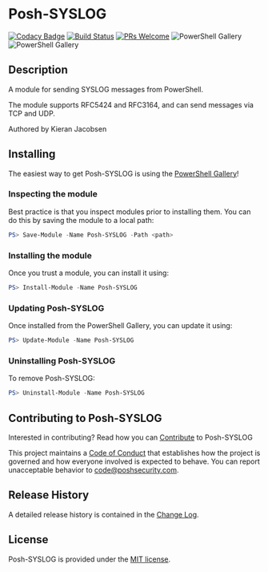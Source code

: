 # Posh-SYSLOG

[![Codacy Badge](https://api.codacy.com/project/badge/Grade/108fce1968bc40e689ef8053bc3d1e78)](https://app.codacy.com/app/kjacobsen/Posh-SYSLOG?utm_source=github.com&utm_medium=referral&utm_content=poshsecurity/Posh-SYSLOG&utm_campaign=Badge_Grade_Dashboard)
[![Build Status](https://dev.azure.com/poshsecurity/PowerShell/_apis/build/status/Posh-SYSLOG?branchName=master)](https://dev.azure.com/poshsecurity/PowerShell/_build/latest?definitionId=40&branchName=master)
[![PRs Welcome](https://img.shields.io/badge/PRs-welcome-brightgreen.svg?style=flat-square)](http://makeapullrequest.com)
![PowerShell Gallery](https://img.shields.io/powershellgallery/v/posh-syslog.svg)
![PowerShell Gallery](https://img.shields.io/powershellgallery/dt/posh-syslog.svg)

## Description

A module for sending SYSLOG messages from PowerShell.

The module supports RFC5424 and RFC3164, and can send messages via TCP and UDP.

Authored by Kieran Jacobsen

## Installing

The easiest way to get Posh-SYSLOG is using the [PowerShell Gallery](https://powershellgallery.com/packages/Posh-SYSLOG/)!

### Inspecting the module

Best practice is that you inspect modules prior to installing them. You can do this by saving the module to a local path:

``` PowerShell
PS> Save-Module -Name Posh-SYSLOG -Path <path>
```

### Installing the module

Once you trust a module, you can install it using:

``` PowerShell
PS> Install-Module -Name Posh-SYSLOG
```

### Updating Posh-SYSLOG

Once installed from the PowerShell Gallery, you can update it using:

``` PowerShell
PS> Update-Module -Name Posh-SYSLOG
```

### Uninstalling Posh-SYSLOG

To remove Posh-SYSLOG:

``` PowerShell
PS> Uninstall-Module -Name Posh-SYSLOG
```

## Contributing to Posh-SYSLOG

Interested in contributing? Read how you can [Contribute](contributing.md) to Posh-SYSLOG

This project maintains a [Code of Conduct](code-of-conduct.md) that establishes how the project is governed and how everyone involved is expected to behave. You can report unacceptable behavior to [code@poshsecurity.com](mailto:code@poshsecurity.com).

## Release History

A detailed release history is contained in the [Change Log](CHANGELOG.md).

## License

Posh-SYSLOG is provided under the [MIT license](LICENSE.md).

